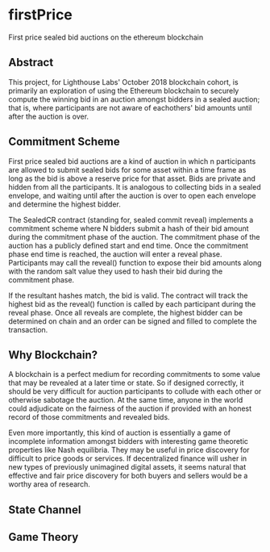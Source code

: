 # firstPrice

First price sealed bid auctions on the ethereum blockchain

## Abstract

This project, for Lighthouse Labs' October 2018 blockchain cohort, is primarily an exploration of 
using the Ethereum blockchain to securely compute the winning bid in an auction amongst bidders in
a sealed auction; that is, where participants are not aware of eachothers' bid amounts until after 
the auction is over.

## Commitment Scheme 

First price sealed bid auctions are a kind of auction in which n participants are allowed to submit
sealed bids for some asset within a time frame as long as the bid is above a reserve price for that
asset. Bids are private and hidden from all the participants. It is analogous to collecting bids in
a sealed envelope, and waiting until after the auction is over to open each envelope and determine
the highest bidder.

The SealedCR contract (standing for, sealed commit reveal) implements a commitment scheme where N bidders
submit a hash of their bid amount during the commitment phase of the auction. The commitment phase of the 
auction has a publicly defined start and end time. Once the commitment phase end time is reached, the auction 
will enter a reveal phase. Participants may call the reveal() function to expose their bid amounts along with
the random salt value they used to hash their bid during the commitment phase. 

If the resultant hashes match, the bid is valid. The contract will track the highest bid as the reveal()
function is called by each participant during the reveal phase. Once all reveals are complete, the highest
bidder can be determined on chain and an order can be signed and filled to complete the transaction.

## Why Blockchain?

A blockchain is a perfect medium for recording commitments to some value that may be revealed at a later 
time or state. So if designed correctly, it should be very difficult for auction participants to collude
with each other or otherwise sabotage the auction. At the same time, anyone in the world could adjudicate
on the fairness of the auction if provided with an honest record of those commitments and revealed bids.

Even more importantly, this kind of auction is essentially a game of incomplete information amongst bidders 
with interesting game theoretic properties like Nash equilibria. They may be useful in price discovery for 
difficult to price goods or services. If decentralized finance will usher in new types of previously unimagined 
digital assets, it seems natural that effective and fair price discovery for both buyers and sellers would be a 
worthy area of research.


## State Channel

## Game Theory
